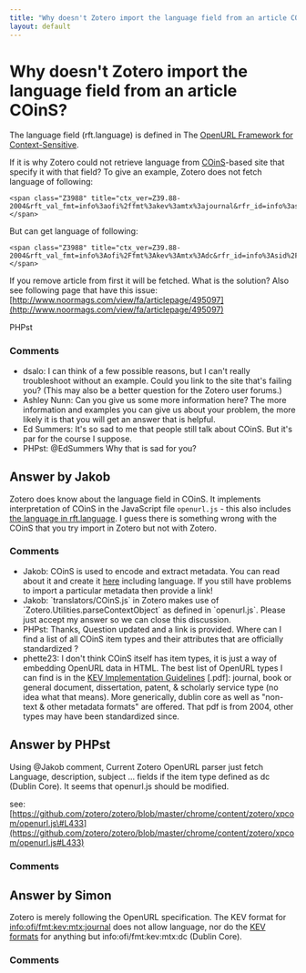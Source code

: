 ```yaml
---
title: "Why doesn't Zotero import the language field from an article COinS?"
layout: default
---
```

Why doesn't Zotero import the language field from an article COinS?
=====================
The language field (rft.language) is defined in The [OpenURL Framework
for
Context-Sensitive](http://www.niso.org/apps/group_public/project/details.php?project_id=82).

If it is why Zotero could not retrieve language from
[COinS](http://ocoins.info/#id3205609421)-based site that specify it
with that field? To give an example, Zotero does not fetch language of
following:

    <span class="Z3988" title="ctx_ver=Z39.88-2004&rft_val_fmt=info%3aofi%2ffmt%3akev%3amtx%3ajournal&rfr_id=info%3asid%2focoins.info%3agenerator&rft.genre=article&rft.atitle=aa&rft.jtitle=bb&rft.title=aa&rft.language=fa"></span>

But can get language of following:

    <span class="Z3988" title="ctx_ver=Z39.88-2004&rft_val_fmt=info%3Aofi%2Ffmt%3Akev%3Amtx%3Adc&rfr_id=info%3Asid%2Focoins.info%3Agenerator&rft.title=a&rft.language=b"></span>

If you remove article from first it will be fetched. What is the
solution? Also see following page that have this issue:
[http://www.noormags.com/view/fa/articlepage/495097](http://www.noormags.com/view/fa/articlepage/495097)

PHPst

### Comments ###
* dsalo: I can think of a few possible reasons, but I can't really troubleshoot
without an example. Could you link to the site that's failing you? (This
may also be a better question for the Zotero user forums.)
* Ashley Nunn: Can you give us some more information here? The more information and
examples you can give us about your problem, the more likely it is that
you will get an answer that is helpful.
* Ed Summers: It's so sad to me that people still talk about COinS. But it's par for
the course I suppose.
* PHPst: @EdSummers Why that is sad for you?


Answer by Jakob
----------------
Zotero does know about the language field in COinS. It implements
interpretation of COinS in the JavaScript file `openurl.js` - this also
includes [the language in
rft.language](https://github.com/zotero/zotero/blob/master/chrome/content/zotero/xpcom/openurl.js#L433).
I guess there is something wrong with the COinS that you try import in
Zotero but not with Zotero.

### Comments ###
* Jakob: COinS is used to encode and extract metadata. You can read about it and
create it [here]( http://generator.ocoins.info/) including language. If
you still have problems to import a particular metadata then provide a
link!
* Jakob: \`translators/COinS.js\` in Zotero makes use of
\`Zotero.Utilities.parseContextObject\` as defined in \`openurl.js\`.
Please just accept my answer so we can close this discussion.
* PHPst: Thanks, Question updated and a link is provided. Where can I find a list
of all COinS item types and their attributes that are officially
standardized ?
* phette23: I don't think COinS itself has item types, it is just a way of embedding
OpenURL data in HTML. The best list of OpenURL types I can find is in
the [KEV Implementation
Guidelines](http://library.caltech.edu/openurl/StandardDocuments/KEV\_Guidelines-20041209.pdf)
[.pdf]: journal, book or general document, dissertation, patent, &
scholarly service type (no idea what that means). More generically,
dublin core as well as "non-text & other metadata formats" are offered.
That pdf is from 2004, other types may have been standardized since.

Answer by PHPst
----------------
Using @Jakob comment, Current Zotero OpenURL parser just fetch Language,
description, subject ... fields if the item type defined as dc (Dublin
Core). It seems that openurl.js should be modified.

see:
[https://github.com/zotero/zotero/blob/master/chrome/content/zotero/xpcom/openurl.js\#L433](https://github.com/zotero/zotero/blob/master/chrome/content/zotero/xpcom/openurl.js#L433)

### Comments ###

Answer by Simon
----------------
Zotero is merely following the OpenURL specification. The KEV format for
[info:ofi/fmt:kev:mtx:journal](http://alcme.oclc.org/openurl/servlet/OAIHandler/extension?verb=GetMetadata&metadataPrefix=mtx&identifier=info%3aofi/fmt%3akev%3amtx%3ajournal)
does not allow language, nor do the [KEV
formats](http://alcme.oclc.org/openurl/servlet/OAIHandler?verb=ListRecords&metadataPrefix=oai_dc&set=Core%3aMetadata%20Formats)
for anything but info:ofi/fmt:kev:mtx:dc (Dublin Core).

### Comments ###

